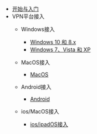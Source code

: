 * [开始与入门]()
* VPN平台接入
  * Windows接入
    * [Windows 10 和 8.x](core/w10.md)
    * [Windows 7、Vista 和 XP](core/wxp.md)
 
  * MacOS接入
    * [MacOS](core/mac.md)
    
  * Android接入
    * [Android](core/az.md)
  * ios/MacOS接入
    * [ios/ipadOS接入](core/ios.md)
 
